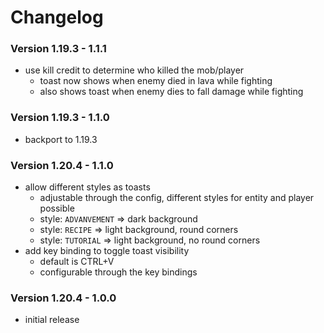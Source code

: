 # Changelog

### Version 1.19.3 - 1.1.1

- use kill credit to determine who killed the mob/player
    - toast now shows when enemy died in lava while fighting
    - also shows toast when enemy dies to fall damage while fighting

### Version 1.19.3 - 1.1.0

- backport to 1.19.3

### Version 1.20.4 - 1.1.0

- allow different styles as toasts
    - adjustable through the config, different styles for entity and player possible
    - style: `ADVANVEMENT` => dark background
    - style: `RECIPE` => light background, round corners
    - style: `TUTORIAL` => light background, no round corners
- add key binding to toggle toast visibility
    - default is CTRL+V
    - configurable through the key bindings

### Version 1.20.4 - 1.0.0

- initial release
